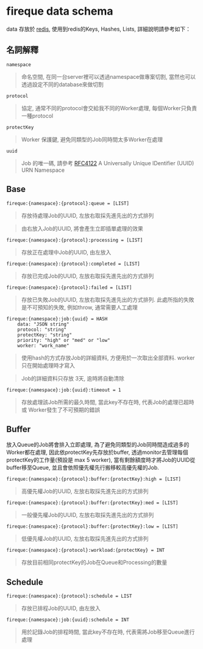 fireque data schema
=======


data 存放於 [redis](redis.io), 使用到redis的Keys, Hashes, Lists, 詳細說明請參考如下：

## 名詞解釋

`namespace`
> 命名空間, 在同一台server裡可以透過namespace做專案切割, 當然也可以透過設定不同的database來做切割

`protocol`
> 協定, 通常不同的protocol會交給我不同的Worker處理, 每個Worker只負責一種protocol

`protectKey`
> Worker 保護鍵, 避免同類型的Job同時間太多Worker在處理

`uuid`
> Job 的唯一碼, 請參考 [RFC4122](http://www.ietf.org/rfc/rfc4122.txt) A Universally Unique IDentifier (UUID) URN Namespace

## Base
`fireque:{namespace}:{protocol}:queue = [LIST]`
> 存放待處理Job的UUID, 左放右取採先進先出的方式排列

> 由右放入Job的UUID, 將會產生立即插單處理的效果

`fireque:{namespace}:{protocol}:processing = [LIST]`
> 存放正在處理中Job的UUID, 由左放入 

`fireque:{namespace}:{protocol}:completed = [LIST]`
> 存放已完成Job的UUID,  左放右取採先進先出的方式排列

`fireque:{namespace}:{protocol}:failed = [LIST]`
> 存放已失敗Job的UUID,  左放右取採先進先出的方式排列. 此處所指的失敗是不可預知的失敗, 例如throw, 通常需要人工處理

```
fireque:{namespace}:job:{uuid} = HASH
	data: "JSON string"
	protocol: "string"
	protectKey: "string"
	priority: "high" or "med" or "low"
	worker: "work_name"
```
> 使用hash的方式存放Job的詳細資料, 方便用於一次取出全部資料. worker 只在開始處理時才寫入

> Job的詳細資料只存放 3天, 逾時將自動清除

`fireque:{namespace}:job:{uuid}:timeout = 1`
> 存放處理該Job所需的最久時間, 當此key不存在時, 代表Job的處理已超時 或 Worker發生了不可預期的錯誤

## Buffer

放入Queue的Job將會排入立即處理, 為了避免同類型的Job同時間造成過多的Worker都在處理, 因此依protectKey先存放於buffer, 透過monitor去管理每個protectKey的工作量(預設是 max 5 worker), 當有剩餘額度時才將Job的UUID從buffer移至Queue, 並且會依照優先權先行搬移較高優先權的Job.

`fireque:{namespace}:{protocol}:buffer:{protectKey}:high = [LIST]`
> 高優先權Job的UUID, 左放右取採先進先出的方式排列

`fireque:{namespace}:{protocol}:buffer:{protectKey}:med = [LIST]`
> 一般優先權Job的UUID, 左放右取採先進先出的方式排列

`fireque:{namespace}:{protocol}:buffer:{protectKey}:low = [LIST]`
> 低優先權Job的UUID, 左放右取採先進先出的方式排列

`fireque:{namespace}:{protocol}:workload:{protectKey} = INT`
> 存放目前相同protectKey的Job在Queue和Processing的數量

## Schedule

`fireque:{namespace}:{protocol}:schedule = LIST`
> 存放已排程Job的UUID, 由左放入

`fireque:{namespace}:job:{uuid}:schedule = INT`
> 用於記錄Job的排程時間, 當此key不存在時, 代表需將Job移至Queue進行處理


